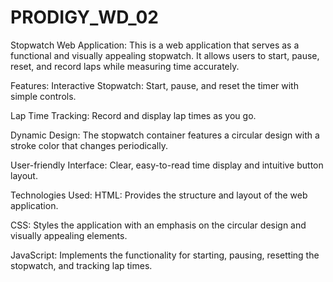 # PRODIGY_WD_02
Stopwatch Web Application:  This is a web application that serves as a functional and visually appealing stopwatch. It allows users to start, pause, reset, and record laps while measuring time accurately. 

Features:
Interactive Stopwatch: Start, pause, and reset the timer with simple controls.

Lap Time Tracking: Record and display lap times as you go.

Dynamic Design: The stopwatch container features a circular design with a stroke color that changes periodically.

User-friendly Interface: Clear, easy-to-read time display and intuitive button layout.

Technologies Used:
HTML: Provides the structure and layout of the web application.

CSS: Styles the application with an emphasis on the circular design and visually appealing elements.

JavaScript: Implements the functionality for starting, pausing, resetting the stopwatch, and tracking lap times.
